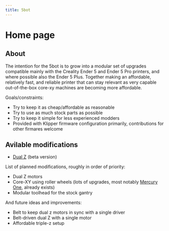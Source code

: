 ```yaml
---
title: 5bot
---
```

# Home page

## About
The intention for the 5bot is to grow into a modular set of upgrades compatible mainly with the Creality Ender 5 and Ender 5 Pro printers, and where possible also the Ender 5 Plus. Together making an affordable, relatively fast, and reliable printer that can stay relevant as very capable out-of-the-box core-xy machines are becoming more affordable.

Goals/constraints:

* Try to keep it as cheap/affordable as reasonable
* Try to use as much stock parts as possible
* Try to keep it simple for less experienced modders
* Provided with Klipper firmware configuration primarily, contributions for other firmares welcome

## Avilable modifications
* [Dual Z](dual-z.html) (beta version)

List of planned modifications, roughly in order of priority:

* Dual Z motors
* Core-XY using roller wheels (lots of upgrades, most notably [Mercury One](https://zerog.one
), already exists)
* Modular toolhead for the stock gantry

And future ideas and improvements:
* Belt to keep dual z motors in sync with a single driver
* Belt-driven dual Z with a single motor
* Affordable triple-z setup


